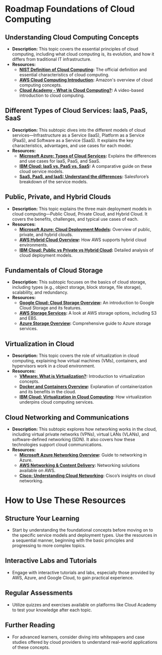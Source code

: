 # Roadmap Foundations of Cloud Computing
## Understanding Cloud Computing Concepts
- **Description:** This topic covers the essential principles of cloud computing, including what cloud computing is, its evolution, and how it differs from traditional IT infrastructure.
- **Resources:**
  - **[NIST Definition of Cloud Computing](https://nvlpubs.nist.gov/nistpubs/Legacy/SP/nistspecialpublication800-145.pdf):** The official definition and essential characteristics of cloud computing.
  - **[AWS Cloud Computing Introduction](https://aws.amazon.com/what-is-cloud-computing/):** Amazon's overview of cloud computing concepts.
  - **[Cloud Academy - What is Cloud Computing?](https://cloudacademy.com/course/what-is-cloud-computing-2564/):** A video-based introduction to cloud computing.

## Different Types of Cloud Services: IaaS, PaaS, SaaS
- **Description:** This subtopic dives into the different models of cloud services—Infrastructure as a Service (IaaS), Platform as a Service (PaaS), and Software as a Service (SaaS). It explains the key characteristics, advantages, and use cases for each model.
- **Resources:**
  - **[Microsoft Azure: Types of Cloud Services](https://azure.microsoft.com/en-us/overview/what-is-iaas/):** Explains the differences and use cases for IaaS, PaaS, and SaaS.
  - **[IBM Cloud: IaaS vs. PaaS vs. SaaS](https://www.ibm.com/cloud/learn/iaas-paas-saas):** A comparative guide on these cloud service models.
  - **[SaaS, PaaS, and IaaS: Understand the differences](https://www.salesforce.com/products/platform/best-practices/understanding-saas-paas-and-iaas/):** Salesforce’s breakdown of the service models.

## Public, Private, and Hybrid Clouds
- **Description:** This topic explains the three main deployment models in cloud computing—Public Cloud, Private Cloud, and Hybrid Cloud. It covers the benefits, challenges, and typical use cases of each.
- **Resources:**
  - **[Microsoft Azure: Cloud Deployment Models](https://azure.microsoft.com/en-us/resources/cloud-computing-dictionary/what-is-public-cloud/):** Overview of public, private, and hybrid clouds.
  - **[AWS Hybrid Cloud Overview](https://aws.amazon.com/hybrid/):** How AWS supports hybrid cloud environments.
  - **[IBM Cloud: Public vs Private vs Hybrid Cloud](https://www.ibm.com/cloud/learn/public-cloud-private-cloud-and-hybrid-cloud):** Detailed analysis of cloud deployment models.

## Fundamentals of Cloud Storage
- **Description:** This subtopic focuses on the basics of cloud storage, including types (e.g., object storage, block storage, file storage), scalability, and redundancy.
- **Resources:**
  - **[Google Cloud: Cloud Storage Overview](https://cloud.google.com/storage):** An introduction to Google Cloud Storage and its features.
  - **[AWS Storage Services](https://aws.amazon.com/products/storage/):** A look at AWS storage options, including S3 and EBS.
  - **[Azure Storage Overview](https://docs.microsoft.com/en-us/azure/storage/common/storage-introduction):** Comprehensive guide to Azure storage services.

## Virtualization in Cloud
- **Description:** This topic covers the role of virtualization in cloud computing, explaining how virtual machines (VMs), containers, and hypervisors work in a cloud environment.
- **Resources:**
  - **[VMware: What is Virtualization?](https://www.vmware.com/topics/glossary/content/virtualization.html):** Introduction to virtualization concepts.
  - **[Docker and Containers Overview](https://www.docker.com/resources/what-container):** Explanation of containerization and its benefits in the cloud.
  - **[IBM Cloud: Virtualization in Cloud Computing](https://www.ibm.com/cloud/learn/virtualization):** How virtualization underpins cloud computing services.

## Cloud Networking and Communications
- **Description:** This subtopic explores how networking works in the cloud, including virtual private networks (VPNs), virtual LANs (VLANs), and software-defined networking (SDN). It also covers how these technologies support cloud communications.
- **Resources:**
  - **[Microsoft Azure Networking Overview](https://docs.microsoft.com/en-us/azure/networking/networking-overview):** Guide to networking in Azure.
  - **[AWS Networking & Content Delivery](https://aws.amazon.com/products/networking/):** Networking solutions available on AWS.
  - **[Cisco: Understanding Cloud Networking](https://www.cisco.com/c/en/us/solutions/cloud/what-is-cloud-networking.html):** Cisco’s insights on cloud networking.

# How to Use These Resources
## Structure Your Learning
- Start by understanding the foundational concepts before moving on to the specific service models and deployment types. Use the resources in a sequential manner, beginning with the basic principles and progressing to more complex topics.
  
## Interactive Labs and Tutorials
- Engage with interactive tutorials and labs, especially those provided by AWS, Azure, and Google Cloud, to gain practical experience.
  
## Regular Assessments
- Utilize quizzes and exercises available on platforms like Cloud Academy to test your knowledge after each topic.
  
## Further Reading
- For advanced learners, consider diving into whitepapers and case studies offered by cloud providers to understand real-world applications of these concepts.
